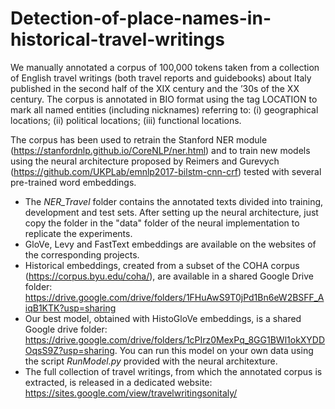 # Detection-of-place-names-in-historical-travel-writings
We manually annotated a corpus of 100,000 tokens taken from a collection of English travel writings (both travel reports and guidebooks) about Italy published in the second half of the XIX century and the ’30s of the XX century. The corpus is annotated in BIO format using the tag LOCATION to mark all named entities (including nicknames) referring to: (i) geographical locations; (ii) political locations; (iii) functional locations.

The corpus has been used to retrain the Stanford NER module (https://stanfordnlp.github.io/CoreNLP/ner.html) and to train new models using the neural architecture proposed by Reimers and Gurevych (https://github.com/UKPLab/emnlp2017-bilstm-cnn-crf) tested with several pre-trained word embeddings.

 - The *NER_Travel* folder contains the annotated texts divided into training, development and test sets. After setting up the neural architecture, just copy the folder in the "data" folder of the neural implementation to replicate the experiments.
 - GloVe, Levy and FastText embeddings are available on the websites of the corresponding projects.
 - Historical embeddings, created from a subset of the COHA corpus (https://corpus.byu.edu/coha/), are available in a shared Google Drive folder: https://drive.google.com/drive/folders/1FHuAwS9T0jPd1Bn6eW2BSFF_AiqB1KTK?usp=sharing
 - Our best model, obtained with HistoGloVe embeddings, is a shared Google drive folder: https://drive.google.com/drive/folders/1cPIrz0MexPq_8GG1BWl1okXYDDOqsS9Z?usp=sharing. You can run this model on your own data using the script *RunModel.py* provided with the neural architexture. 
 - The full collection of travel writings, from which the annotated corpus is extracted, is released in a dedicated website: https://sites.google.com/view/travelwritingsonitaly/
